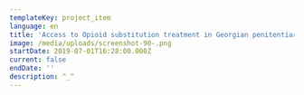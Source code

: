 ```yaml
---
templateKey: project_item
language: en
title: 'Access to Opioid substitution treatment in Georgian penitentiary system '
image: /media/uploads/screenshot-90-.png
startDate: 2019-07-01T16:28:00.000Z
current: false
endDate: ''
description: ^_^
---
```


